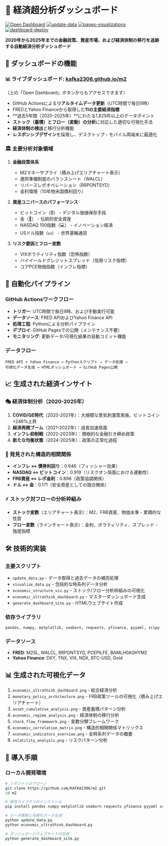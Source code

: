 # 🧠 経済超分析ダッシュボード

[![Open Dashboard](https://img.shields.io/badge/Open%20Dashboard-Visit%20Site-2ea44f?logo=github)](https://kafka2306.github.io/m2/)
[![update-data](https://github.com/KAFKA2306/m2/actions/workflows/update.yml/badge.svg)](https://github.com/KAFKA2306/m2/actions/workflows/update.yml)
[![pages-visualizations](https://github.com/KAFKA2306/m2/actions/workflows/pages.yml/badge.svg)](https://github.com/KAFKA2306/m2/actions/workflows/pages.yml)
[![dashboard-deploy](https://github.com/KAFKA2306/m2/actions/workflows/dashboard-deploy.yml/badge.svg)](https://github.com/KAFKA2306/m2/actions/workflows/dashboard-deploy.yml)

**2020年から2025年までの金融政策、資産市場、および経済体制の移行を追跡する自動経済分析ダッシュボード**

## 🎯 ダッシュボードの機能

### 📊 **ライブダッシュボード**: [kafka2306.github.io/m2](https://kafka2306.github.io/m2)
（上の「Open Dashboard」ボタンからもアクセスできます）

- GitHub Actionsによる**リアルタイムデータ更新**（UTC時間で毎日9時）
- FREDとYahoo Financeから取得した**11の主要経済指標**
- **過去5年間（2020-2025年）**にわたる1,825件以上のデータポイント
- **ストック（蓄積）とフロー（変動）の分析**に対応した適切な可視化手法
- **経済体制の検出**と移行分析機能
- **レスポンシブデザイン**を採用し、デスクトップ・モバイル両端末に最適化

### 🏛️ 主要分析対象領域

1. **金融政策体系**
   - M2マネーサプライ（積み上げエリアチャート表示）
   - 連邦準備制度のバランスシート（WALCL）
   - リバースレポオペレーション（RRPONTSYD）
   - 金利環境（10年物米国債利回り）

2. **資産ユニバースのパフォーマンス**
   - ビットコイン（₿） - デジタル価値保存手段
   - 金（🥇） - 伝統的安全資産
   - NASDAQ 100指数（💻） - イノベーション経済
   - USドル指数（💵） - 世界基軸通貨

3. **リスク要因とフロー変数**
   - VIXボラティリティ指数（恐怖指数）
   - ハイイールドクレジットスプレッド（信用リスク指標）
   - コアPCE物価指数（インフレ指標）

## 🚀 自動化パイプライン

### GitHub Actionsワークフロー
- **トリガー**: UTC時間で毎日9時、および手動実行可能
- **データソース**: FRED APIおよびYahoo Finance API
- **処理工程**: Pythonによる分析パイプライン
- **デプロイ**: GitHub Pagesでの公開（メンテナンス不要）
- **モニタリング**: 更新データ/可視化結果の自動コミット機能

### データフロー
```
FRED API + Yahoo Finance → Pythonスクリプト → データ処理 → 
可視化データ生成 → HTMLダッシュボード → GitHub Pages公開
```

## 📈 生成された経済インサイト

### 🎭 経済体制分析（2020-2025年）
1. **COVID/QE時代**（2020-2021年）：大規模な景気刺激策実施、ビットコイン+246%上昇
2. **経済再開ブーム**（2021-2022年）：成長加速局面
3. **インフレ抑制戦**（2022-2023年）：積極的な金融引き締め政策
4. **新たな均衡状態**（2024-2025年）：政策の正常化過程

### 🔗 発見された構造的相関関係
- **インフレ ↔ 債券利回り**：0.946（フィッシャー効果）
- **NASDAQ ↔ ビットコイン**：0.919（リスクオン局面における連動性）
- **FRB資産 ↔ レポ金利**：0.896（政策協調関係）
- **ドル ↔ 金**：0.171（安全資産としての競合関係）

### ⚡ ストック対フローの分析枠組み
- **ストック変数**（エリアチャート表示）：M2、FRB資産、物価水準 - 累積的な性質
- **フロー変数**（ラインチャート表示）：金利、ボラティリティ、スプレッド - 強度指標

## 🛠️ 技術的実装

### 主要スクリプト
- `update_data.py` - データ取得と過去データの補完処理
- `visualize_data.py` - 包括的な時系列データ分析
- `economic_structure_viz.py` - ストック/フロー分析枠組みの可視化
- `economic_ultrathink_dashboard.py` - マスターダッシュボード生成
- `generate_dashboard_site.py` - HTMLウェブサイト作成

### 依存ライブラリ
```python
pandas, numpy, matplotlib, seaborn, requests, yfinance, pyyaml, scipy
```

### データソース
- **FRED**: M2SL, WALCL, RRPONTSYD, PCEPILFE, BAMLH0A0HYM2
- **Yahoo Finance**: DXY, TNX, VIX, NDX, BTC-USD, Gold

## 📊 生成された可視化データ

1. `economic_ultrathink_dashboard.png` - 総合経済分析
2. `monetary_policy_architecture.png` - FRB政策ツールの可視化（積み上げエリアチャート）
3. `asset_cumulative_analysis.png` - 資産蓄積パターン分析
4. `economic_regime_analysis.png` - 経済体制の移行分析
5. `stock_flow_framework.png` - 変数分類フレームワーク
6. `economic_correlation_matrix.png` - 構造的相関関係マトリックス
7. `economic_indicators_overview.png` - 全時系列データの概要
8. `volatility_analysis.png` - リスクパターン分析

## 🚀 導入手順

### ローカル開発環境
```bash
# リポジトリのクローン
git clone https://github.com/KAFKA2306/m2.git
cd m2

# 依存ライブラリのインストール
pip install pandas numpy matplotlib seaborn requests yfinance pyyaml scipy

# データ更新と可視化データ生成
python update_data.py
python economic_ultrathink_dashboard.py

# ダッシュボードウェブサイトの生成
python generate_dashboard_site.py
```
